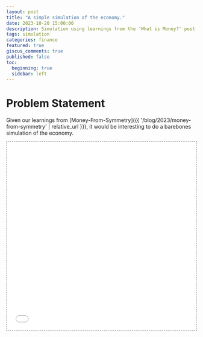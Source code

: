 ```yaml
---
layout: post
title: "A simple simulation of the economy."
date: 2023-10-20 15:00:00
description: Simulation using learnings from the 'What is Money?' post.
tags: simulation
categories: finance
featured: true
giscus_comments: true
published: false
toc:
  beginning: true
  sidebar: left
---
```


# Problem Statement

Given our learnings from [Money-From-Symmetry]({{ '/blog/2023/money-from-symmetry' | relative_url }}), it would be interesting to do a barebones simulation of the economy.

<iframe src="{{ '/assets/plotly/economy-simulation.html' | relative_url }}" frameborder='0' scrolling='no' height="500px" width="100%" style="border: 1px dashed grey;"></iframe>
